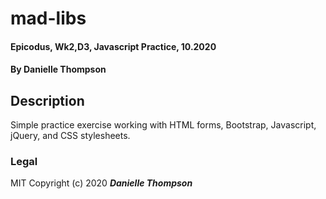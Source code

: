 # mad-libs

#### Epicodus, Wk2,D3, Javascript Practice, 10.2020

#### By Danielle Thompson

## Description 

Simple practice exercise working with HTML forms, Bootstrap, Javascript, jQuery, and CSS stylesheets. 

### Legal 

MIT Copyright (c) 2020 **_Danielle Thompson_**
